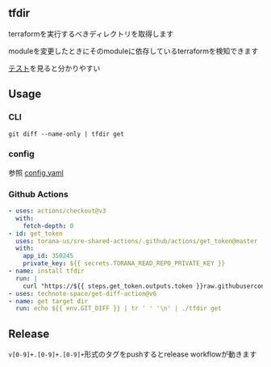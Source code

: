 ## tfdir

terraformを実行するべきディレクトリを取得します

moduleを変更したときにそのmoduleに依存しているterraformを検知できます

[テスト](https://github.com/torana-us/tfdir/blob/master/cmd/get_test.go)を見ると分かりやすい

## Usage

### CLI

```
git diff --name-only | tfdir get
```

### config

参照 [config.yaml](./config.yaml)

### Github Actions

```yml
- uses: actions/checkout@v3
  with:
    fetch-depth: 0
- id: get_token
  uses: torana-us/sre-shared-actions/.github/actions/get_token@master
  with:
    app_id: 350245
    private_key: ${{ secrets.TORANA_READ_REPO_PRIVATE_KEY }}
- name: install tfdir
  run: |
    curl "https://${{ steps.get_token.outputs.token }}raw.githubusercontent.com/torana-us/tfdir/master/installer.sh" | bash
- uses: technote-space/get-diff-action@v6
- name: get target dir
  run: echo ${{ env.GIT_DIFF }} | tr ' ' '\n' | ./tfdir get
```

## Release

`v[0-9]+.[0-9]+.[0-9]+`形式のタグをpushするとrelease workflowが動きます
